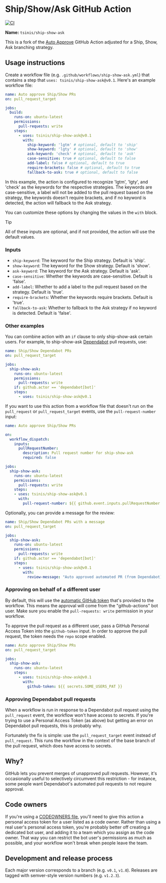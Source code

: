 # Ship/Show/Ask GitHub Action

[![CI](https://github.com/tsinis/ship-show-ask/actions/workflows/ci.yml/badge.svg?event=push)](https://github.com/tsinis/ship-show-ask/actions/workflows/ci.yml)

**Name:** `tsinis/ship-show-ask`

This is a fork of the [Auto Approve](https://github.com/marketplace/actions/auto-approve) GitHub Action adjusted for a Ship, Show, Ask branching strategy.

## Usage instructions

Create a workflow file (e.g. `.github/workflows/ship-show-ask.yml`) that contains a step that `uses: tsinis/ship-show-ask@v0.1`. Here's an example workflow file:

```yaml
name: Auto approve Ship/Show PRs
on: pull_request_target

jobs:
  build:
    runs-on: ubuntu-latest
    permissions:
      pull-requests: write
    steps:
      - uses: tsinis/ship-show-ask@v0.1
        with:
          ship-keyword: 'lgtm' # optional, default to 'ship'
          show-keyword: 'lgty' # optional, default to 'show'
          ask-keyword: 'check' # optional, default to 'ask'
          case-sensitive: true # optional, default to false
          add-label: false # optional, default to true
          require-brackets: false # optional, default to true
          fallback-to-ask: true # optional, default to false
```

In this example, the action is configured to recognize 'lgtm', 'lgty', and 'check' as the keywords for the respective strategies. The keywords are case-sensitive, a label will not be added to the pull request based on the strategy, the keywords doesn't require brackets, and if no keyword is detected, the action will fallback to the Ask strategy.

You can customize these options by changing the values in the `with` block.

> [!TIP]
> All of these inputs are optional, and if not provided, the action will use the default values.

### Inputs

- `ship-keyword`: The keyword for the Ship strategy. Default is 'ship'.
- `show-keyword`: The keyword for the Show strategy. Default is 'show'.
- `ask-keyword`: The keyword for the Ask strategy. Default is 'ask'.
- `case-sensitive`: Whether the keywords are case-sensitive. Default is 'false'.
- `add-label`: Whether to add a label to the pull request based on the strategy. Default is 'true'.
- `require-brackets`: Whether the keywords require brackets. Default is 'true'.
- `fallback-to-ask`: Whether to fallback to the Ask strategy if no keyword is detected. Default is 'false'.

### Other examples

You can combine action with an `if` clause to only ship-show-ask certain users. For example, to ship-show-ask [Dependabot][dependabot] pull requests, use:

```yaml
name: Ship/Show Dependabot PRs
on: pull_request_target

jobs:
  ship-show-ask:
    runs-on: ubuntu-latest
    permissions:
      pull-requests: write
    if: github.actor == 'dependabot[bot]'
    steps:
      - uses: tsinis/ship-show-ask@v0.1
```

If you want to use this action from a workflow file that doesn't run on the `pull_request` or `pull_request_target` events, use the `pull-request-number` input:

```yaml
name: Auto approve Ship/Show PRs

on:
  workflow_dispatch:
    inputs:
      pullRequestNumber:
        description: Pull request number for ship-show-ask
        required: false

jobs:
  ship-show-ask:
    runs-on: ubuntu-latest
    permissions:
      pull-requests: write
    steps:
    - uses: tsinis/ship-show-ask@v0.1
      with:
        pull-request-number: ${{ github.event.inputs.pullRequestNumber }}
```

Optionally, you can provide a message for the review:

```yaml
name: Ship/Show Dependabot PRs with a message
on: pull_request_target

jobs:
  ship-show-ask:
    runs-on: ubuntu-latest
    permissions:
      pull-requests: write
    if: github.actor == 'dependabot[bot]'
    steps:
      - uses: tsinis/ship-show-ask@v0.1
        with:
          review-message: "Auto approved automated PR (from Dependabot)"
```

### Approving on behalf of a different user

By default, this will use the [automatic GitHub token](https://docs.github.com/en/actions/security-guides/automatic-token-authentication) that's provided to the workflow. This means the approval will come from the "github-actions" bot user. Make sure you enable the `pull-requests: write` permission in your workflow.

To approve the pull request as a different user, pass a GitHub Personal Access Token into the `github-token` input. In order to approve the pull request, the token needs the `repo` scope enabled.

```yaml
name: Auto approve Ship/Show PRs
on: pull_request_target

jobs:
  ship-show-ask:
    runs-on: ubuntu-latest
    steps:
      - uses: tsinis/ship-show-ask@v0.1
        with:
          github-token: ${{ secrets.SOME_USERS_PAT }}
```

### Approving Dependabot pull requests

When a workflow is run in response to a Dependabot pull request using the `pull_request` event, the workflow won't have access to secrets. If you're trying to use a Personal Access Token (as above) but getting an error on Dependabot pull requests, this is probably why.

Fortunately the fix is simple: use the `pull_request_target` event instead of `pull_request`. This runs the workflow in the context of the base branch of the pull request, which does have access to secrets.

## Why?

GitHub lets you prevent merges of unapproved pull requests. However, it's occasionally useful to selectively circumvent this restriction - for instance, some people want Dependabot's automated pull requests to not require approval.

[dependabot]: https://github.com/marketplace/dependabot

## Code owners

If you're using a [CODEOWNERS file](https://docs.github.com/en/github/creating-cloning-and-archiving-repositories/about-code-owners), you'll need to give this action a personal access token for a user listed as a code owner. Rather than using a real user's personal access token, you're probably better off creating a dedicated bot user, and adding it to a team which you assign as the code owner. That way you can restrict the bot user's permissions as much as possible, and your workflow won't break when people leave the team.

## Development and release process

Each major version corresponds to a branch (e.g. `v0.1`, `v1.0`). Releases are tagged with semver-style version numbers (e.g. `v1.2.3`).
